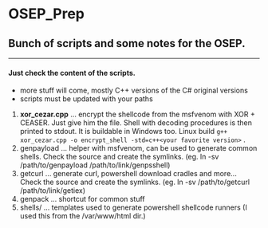 # OSEP_Prep

## Bunch of scripts and some notes for the OSEP.
-----------------------------------------------------
#### Just check the content of the scripts.
- more stuff will come, mostly C++ versions of the C# original versions
- scripts must be updated with your paths
1) **xor_cezar.cpp** ... encrypt the shellcode from the msfvenom with XOR + CEASER.
   Just give him the file. Shell with decoding procedures is then printed to stdout.
   It is buildable in Windows too. Linux build `g++ xor_cezar.cpp -o encrypt_shell -std=c++<your favorite version>` .   
3) genpayload ... helper with msfvenom, can be used to generate common shells. Check the source and create the symlinks. (eg. ln -sv /path/to/genpayload /path/to/link/genpsshell)
4) getcurl ... generate curl, powershell download cradles and more... Check the source and create the symlinks. (eg. ln -sv /path/to/getcurl /path/to/link/getiex)
5) genpack ... shortcut for common stuff
6) shells/ ... templates used to generate powershell shellcode runners (I used this from the /var/www/html dir.)
